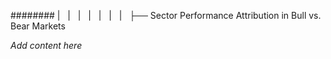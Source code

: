 ######## |   |   |   |   |   |   |   ├── Sector Performance Attribution in Bull vs. Bear Markets

*Add content here*